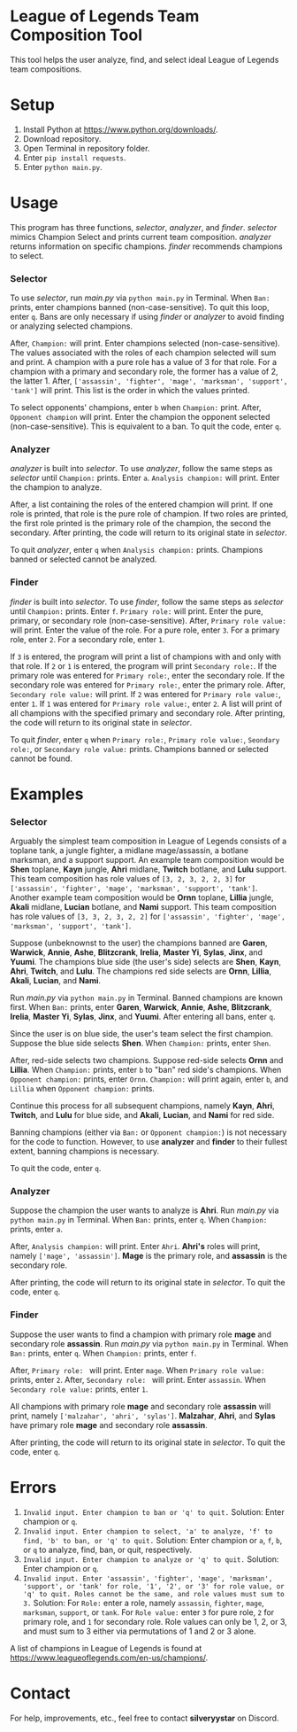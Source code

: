 # League of Legends Team Composition Tool
This tool helps the user analyze, find, and select ideal League of Legends team compositions.

# Setup
1. Install Python at https://www.python.org/downloads/.
2. Download repository.
3. Open Terminal in repository folder.
4. Enter ```pip install requests```.
5. Enter ```python main.py```.

# Usage
This program has three functions, *selector*, *analyzer*, and *finder*.
*selector* mimics Champion Select and prints current team composition.
*analyzer* returns information on specific champions.
*finder* recommends champions to select.

### Selector
To use *selector*, run *main.py* via ```python main.py``` in Terminal.
When ```Ban:``` prints, enter champions banned (non-case-sensitive).
To quit this loop, enter ```q```.
Bans are only necessary if using *finder* or *analyzer* to avoid finding or analyzing selected champions.

After, ```Champion:``` will print.
Enter champions selected (non-case-sensitive).
The values associated with the roles of each champion selected will sum and print.
A champion with a pure role has a value of 3 for that role.
For a champion with a primary and secondary role, the former has a value of 2, the latter 1.
After, ```['assassin', 'fighter', 'mage', 'marksman', 'support', 'tank']``` will print.
This list is the order in which the values printed.

To select opponents' champions, enter ```b``` when ```Champion:``` print.
After, ```Opponent champion``` will print.
Enter the champion the opponent selected (non-case-sensitive).
This is equivalent to a ban.
To quit the code, enter ```q```.

### Analyzer
*analyzer* is built into *selector*.
To use *analyzer*, follow the same steps as *selector* until ```Champion:``` prints.
Enter ```a```.
```Analysis champion:``` will print.
Enter the champion to analyze.

After, a list containing the roles of the entered champion will print.
If one role is printed, that role is the pure role of champion.
If two roles are printed, the first role printed is the primary role of the champion, the second the secondary.
After printing, the code will return to its original state in *selector*.

To quit *analyzer*, enter ```q``` when ```Analysis champion:``` prints.
Champions banned or selected cannot be analyzed.


### Finder
*finder* is built into *selector*.
To use *finder*, follow the same steps as *selector* until ```Champion:``` prints.
Enter ```f```.
```Primary role:``` will print.
Enter the pure, primary, or secondary role (non-case-sensitive).
After, ```Primary role value:``` will print.
Enter the value of the role.
For a pure role, enter ```3```.
For a primary role, enter ```2```.
For a secondary role, enter ```1```.

If ```3``` is entered, the program will print a list of champions with and only with that role.
If ```2``` or ```1``` is entered, the program will print ```Secondary role:```.
If the primary role was entered for ```Primary role:```, enter the secondary role.
If the secondary role was entered for ```Primary role:```, enter the primary role.
After, ```Secondary role value:``` will print.
If ```2``` was entered for ```Primary role value:```, enter ```1```.
If ```1``` was entered for ```Primary role value:```, enter ```2```.
A list will print of all champions with the specified primary and secondary role.
After printing, the code will return to its original state in *selector*. 

To quit *finder*, enter ```q``` when ```Primary role:```, ```Primary role value:```, ```Seondary role:```, or ```Secondary role value:``` prints.
Champions banned or selected cannot be found.

# Examples
### Selector
Arguably the simplest team composition in League of Legends consists of a toplane tank, a jungle fighter, a midlane mage/assassin, a botlane marksman, and a support support.
An example team composition would be **Shen** toplane, **Kayn** jungle, **Ahri** midlane, **Twitch** botlane, and **Lulu** support.
This team composition has role values of ```[3, 2, 3, 2, 2, 3]``` for ```['assassin', 'fighter', 'mage', 'marksman', 'support', 'tank']```.
Another example team composition would be **Ornn** toplane, **Lillia** jungle, **Akali** midlane, **Lucian** botlane, and **Nami** support.
This team composition has role values of ```[3, 3, 2, 3, 2, 2]``` for ```['assassin', 'fighter', 'mage', 'marksman', 'support', 'tank']```.

Suppose (unbeknownst to the user) the champions banned are **Garen**, **Warwick**, **Annie**, **Ashe**, **Blitzcrank**, **Irelia**, **Master Yi**, **Sylas**, **Jinx**, and **Yuumi**.
The champions blue side (the user's side) selects are **Shen**, **Kayn**, **Ahri**, **Twitch**, and **Lulu**.
The champions red side selects are **Ornn**, **Lillia**, **Akali**, **Lucian**, and **Nami**.

Run *main.py* via ```python main.py``` in Terminal.
Banned champions are known first.
When ```Ban:``` prints, enter **Garen**, **Warwick**, **Annie**, **Ashe**, **Blitzcrank**, **Irelia**, **Master Yi**, **Sylas**, **Jinx**, and **Yuumi**.
After entering all bans, enter ```q```.

Since the user is on blue side, the user's team select the first champion.
Suppose the blue side selects **Shen**.
When ```Champion:``` prints, enter ```Shen```.

After, red-side selects two champions.
Suppose red-side selects **Ornn** and **Lillia**.
When ```Champion:``` prints, enter ```b``` to "ban" red side's champions.
When ```Opponent champion:``` prints, enter ```Ornn```.
```Champion:``` will print again, enter ```b```, and ```Lillia``` when ```Opponent champion:``` prints.

Continue this process for all subsequent champions, namely **Kayn**, **Ahri**, **Twitch**, and **Lulu** for blue side, and **Akali**, **Lucian**, and **Nami** for red side.

Banning champions (either via ```Ban:``` or ```Opponent champion:```) is not necessary for the code to function.
However, to use **analyzer** and **finder** to their fullest extent, banning champions is necessary.

To quit the code, enter ```q```.

### Analyzer
Suppose the champion the user wants to analyze is **Ahri**.
Run *main.py* via ```python main.py``` in Terminal.
When ```Ban:``` prints, enter ```q```.
When ```Champion:``` prints, enter ```a```.

After, ```Analysis champion:``` will print.
Enter ```Ahri```.
**Ahri's** roles will print, namely ```['mage', 'assassin']```.
**Mage** is the primary role, and **assassin** is the secondary role.

After printing, the code will return to its original state in *selector*.
To quit the code, enter ```q```.

### Finder
Suppose the user wants to find a champion with primary role **mage** and secondary role **assassin**.
Run *main.py* via ```python main.py``` in Terminal.
When ```Ban:``` prints, enter ```q```.
When ```Champion:``` prints, enter ```f```.

After, ```Primary role: ``` will print.
Enter ```mage```.
When ```Primary role value:``` prints, enter ```2```.
After, ```Secondary role: ``` will print.
Enter ```assassin```.
When ```Secondary role value:``` prints, enter ```1```.

All champions with primary role **mage** and secondary role **assassin** will print, namely ```['malzahar', 'ahri', 'sylas']```.
**Malzahar**, **Ahri**, and **Sylas** have primary role **mage** and secondary role **assassin**.

After printing, the code will return to its original state in *selector*.
To quit the code, enter ```q```.

# Errors
1. ```Invalid input. Enter champion to ban or 'q' to quit.```
Solution: Enter champion or ```q```.
2. ```Invalid input. Enter champion to select, 'a' to analyze, 'f' to find, 'b' to ban, or 'q' to quit.```
Solution: Enter champion or ```a```, ```f```, ```b```, or ```q``` to analyze, find, ban, or quit, respectively.
3. ```Invalid input. Enter champion to analyze or 'q' to quit.```
Solution: Enter champion or ```q```.
4. ```Invalid input. Enter 'assassin', 'fighter', 'mage', 'marksman', 'support', or 'tank' for role, '1', '2', or '3' for role value, or 'q' to quit. Roles cannot be the same, and role values must sum to 3.```
Solution: For ```Role:``` enter a role, namely ```assassin```, ```fighter```, ```mage```, ```marksman```, ```support```, or ```tank```.
For ```Role value:``` enter ```3``` for pure role, ```2``` for primary role, and ```1``` for secondary role.
Role values can only be 1, 2, or 3, and must sum to 3 either via permutations of 1 and 2 or 3 alone.

A list of champions in League of Legends is found at https://www.leagueoflegends.com/en-us/champions/.

# Contact
For help, improvements, etc., feel free to contact **silveryystar** on Discord.
